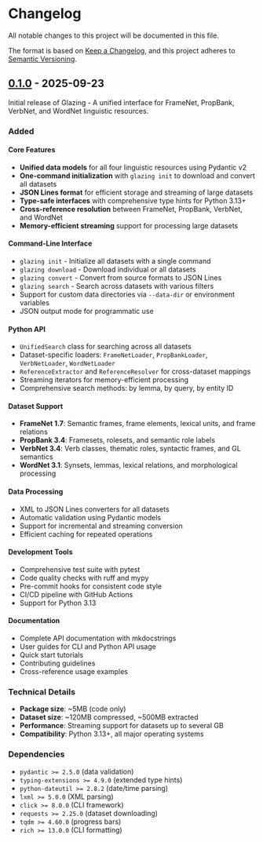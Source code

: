 # Changelog

All notable changes to this project will be documented in this file.

The format is based on [Keep a Changelog](https://keepachangelog.com/en/1.0.0/),
and this project adheres to [Semantic Versioning](https://semver.org/spec/v2.0.0.html).

## [0.1.0] - 2025-09-23

Initial release of Glazing - A unified interface for FrameNet, PropBank, VerbNet, and WordNet linguistic resources.

### Added

#### Core Features
- **Unified data models** for all four linguistic resources using Pydantic v2
- **One-command initialization** with `glazing init` to download and convert all datasets
- **JSON Lines format** for efficient storage and streaming of large datasets
- **Type-safe interfaces** with comprehensive type hints for Python 3.13+
- **Cross-reference resolution** between FrameNet, PropBank, VerbNet, and WordNet
- **Memory-efficient streaming** support for processing large datasets

#### Command-Line Interface
- `glazing init` - Initialize all datasets with a single command
- `glazing download` - Download individual or all datasets
- `glazing convert` - Convert from source formats to JSON Lines
- `glazing search` - Search across datasets with various filters
- Support for custom data directories via `--data-dir` or environment variables
- JSON output mode for programmatic use

#### Python API
- `UnifiedSearch` class for searching across all datasets
- Dataset-specific loaders: `FrameNetLoader`, `PropBankLoader`, `VerbNetLoader`, `WordNetLoader`
- `ReferenceExtractor` and `ReferenceResolver` for cross-dataset mappings
- Streaming iterators for memory-efficient processing
- Comprehensive search methods: by lemma, by query, by entity ID

#### Dataset Support
- **FrameNet 1.7**: Semantic frames, frame elements, lexical units, and frame relations
- **PropBank 3.4**: Framesets, rolesets, and semantic role labels
- **VerbNet 3.4**: Verb classes, thematic roles, syntactic frames, and GL semantics
- **WordNet 3.1**: Synsets, lemmas, lexical relations, and morphological processing

#### Data Processing
- XML to JSON Lines converters for all datasets
- Automatic validation using Pydantic models
- Support for incremental and streaming conversion
- Efficient caching for repeated operations

#### Development Tools
- Comprehensive test suite with pytest
- Code quality checks with ruff and mypy
- Pre-commit hooks for consistent code style
- CI/CD pipeline with GitHub Actions
- Support for Python 3.13

#### Documentation
- Complete API documentation with mkdocstrings
- User guides for CLI and Python API usage
- Quick start tutorials
- Contributing guidelines
- Cross-reference usage examples

### Technical Details
- **Package size**: ~5MB (code only)
- **Dataset size**: ~120MB compressed, ~500MB extracted
- **Performance**: Streaming support for datasets up to several GB
- **Compatibility**: Python 3.13+, all major operating systems

### Dependencies
- `pydantic >= 2.5.0` (data validation)
- `typing-extensions >= 4.9.0` (extended type hints)
- `python-dateutil >= 2.8.2` (date/time parsing)
- `lxml >= 5.0.0` (XML parsing)
- `click >= 8.0.0` (CLI framework)
- `requests >= 2.25.0` (dataset downloading)
- `tqdm >= 4.60.0` (progress bars)
- `rich >= 13.0.0` (CLI formatting)

[0.1.0]: https://github.com/aaronstevenwhite/glazing/releases/tag/v0.1.0
